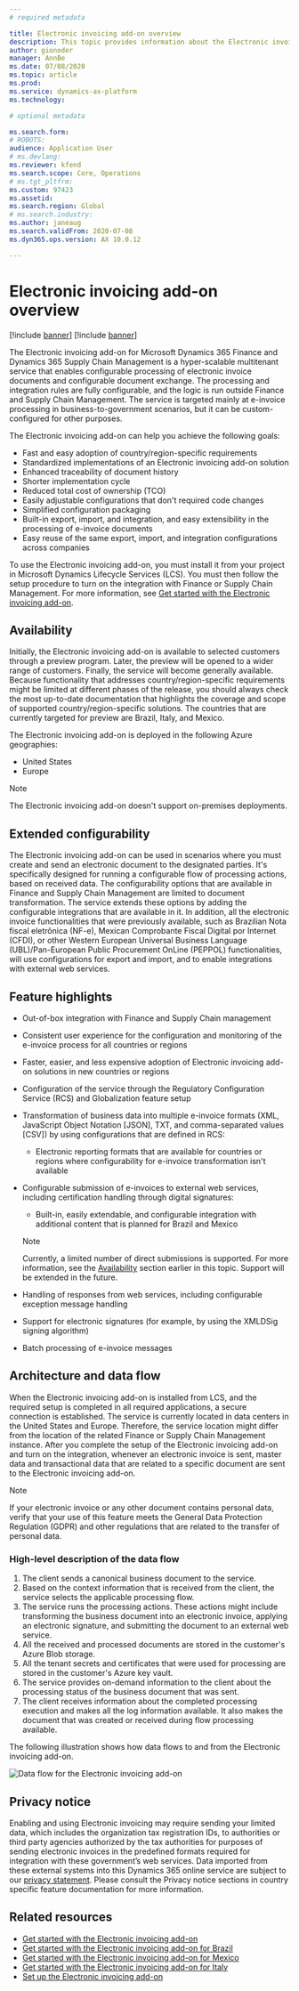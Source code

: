 ```yaml
---
# required metadata

title: Electronic invoicing add-on overview
description: This topic provides information about the Electronic invoicing add-on in Microsoft Dynamics 365 Finance and Dynamics 365 Supply Chain Management.
author: gionoder
manager: AnnBe
ms.date: 07/08/2020
ms.topic: article
ms.prod: 
ms.service: dynamics-ax-platform
ms.technology: 

# optional metadata

ms.search.form: 
# ROBOTS: 
audience: Application User
# ms.devlang: 
ms.reviewer: kfend
ms.search.scope: Core, Operations
# ms.tgt_pltfrm: 
ms.custom: 97423
ms.assetid: 
ms.search.region: Global
# ms.search.industry: 
ms.author: janeaug
ms.search.validFrom: 2020-07-08
ms.dyn365.ops.version: AX 10.0.12

---
```


# Electronic invoicing add-on overview

[!include [banner](../includes/banner.md)]
[!include [banner](../includes/preview-banner.md)]

The Electronic invoicing add-on for Microsoft Dynamics 365 Finance and Dynamics 365 Supply Chain Management is a hyper-scalable multitenant service that enables configurable processing of electronic invoice documents and configurable document exchange. The processing and integration rules are fully configurable, and the logic is run outside Finance and Supply Chain Management. The service is targeted mainly at e-invoice processing in business-to-government scenarios, but it can be custom-configured for other purposes.

The Electronic invoicing add-on can help you achieve the following goals:

- Fast and easy adoption of country/region-specific requirements
- Standardized implementations of an Electronic invoicing add-on solution
- Enhanced traceability of document history
- Shorter implementation cycle
- Reduced total cost of ownership (TCO)
- Easily adjustable configurations that don't required code changes
- Simplified configuration packaging
- Built-in export, import, and integration, and easy extensibility in the processing of e-invoice documents
- Easy reuse of the same export, import, and integration configurations across companies

To use the Electronic invoicing add-on, you must install it from your project in Microsoft Dynamics Lifecycle Services (LCS). You must then follow the setup procedure to turn on the integration with Finance or Supply Chain Management. For more information, see [Get started with the Electronic invoicing add-on](e-invoicing-get-started.md).

## Availability

Initially, the Electronic invoicing add-on is available to selected customers through a preview program. Later, the preview will be opened to a wider range of customers. Finally, the service will become generally available. Because functionality that addresses country/region-specific requirements might be limited at different phases of the release, you should always check the most up-to-date documentation that highlights the coverage and scope of supported country/region-specific solutions. The countries that are currently targeted for preview are Brazil, Italy, and Mexico.

The Electronic invoicing add-on is deployed in the following Azure geographies:

- United States
- Europe

> [!NOTE]
> The Electronic invoicing add-on doesn't support on-premises deployments.

## Extended configurability

The Electronic invoicing add-on can be used in scenarios where you must create and send an electronic document to the designated parties. It's specifically designed for running a configurable flow of processing actions, based on received data. The configurability options that are available in Finance and Supply Chain Management are limited to document transformation. The service extends these options by adding the configurable integrations that are available in it. In addition, all the electronic invoice functionalities that were previously available, such as Brazilian Nota fiscal eletrônica (NF-e), Mexican Comprobante Fiscal Digital por Internet (CFDI), or other Western European Universal Business Language (UBL)/Pan-European Public Procurement OnLine (PEPPOL) functionalities, will use configurations for export and import, and to enable integrations with external web services.

## Feature highlights

- Out-of-box integration with Finance and Supply Chain management
- Consistent user experience for the configuration and monitoring of the e-invoice process for all countries or regions
- Faster, easier, and less expensive adoption of Electronic invoicing add-on solutions in new countries or regions
- Configuration of the service through the Regulatory Configuration Service (RCS) and Globalization feature setup
- Transformation of business data into multiple e-invoice formats (XML, JavaScript Object Notation \[JSON\], TXT, and comma-separated values \[CSV\]) by using configurations that are defined in RCS:

    - Electronic reporting formats that are available for countries or regions where configurability for e-invoice transformation isn't available

- Configurable submission of e-invoices to external web services, including certification handling through digital signatures:

    - Built-in, easily extendable, and configurable integration with additional content that is planned for Brazil and Mexico

    > [!NOTE]
    > Currently, a limited number of direct submissions is supported. For more information, see the [Availability](#availability) section earlier in this topic. Support will be extended in the future.

- Handling of responses from web services, including configurable exception message handling
- Support for electronic signatures (for example, by using the XMLDSig signing algorithm)
- Batch processing of e-invoice messages

## Architecture and data flow

When the Electronic invoicing add-on is installed from LCS, and the required setup is completed in all required applications, a secure connection is established. The service is currently located in data centers in the United States and Europe. Therefore, the service location might differ from the location of the related Finance or Supply Chain Management instance. After you complete the setup of the Electronic invoicing add-on and turn on the integration, whenever an electronic invoice is sent, master data and transactional data that are related to a specific document are sent to the Electronic invoicing add-on.

> [!NOTE]
> If your electronic invoice or any other document contains personal data, verify that your use of this feature meets the General Data Protection Regulation (GDPR) and other regulations that are related to the transfer of personal data.

### High-level description of the data flow

1. The client sends a canonical business document to the service.
2. Based on the context information that is received from the client, the service selects the applicable processing flow.
3. The service runs the processing actions. These actions might include transforming the business document into an electronic invoice, applying an electronic signature, and submitting the document to an external web service.
4. All the received and processed documents are stored in the customer's Azure Blob storage.
5. All the tenant secrets and certificates that were used for processing are stored in the customer's Azure key vault.
6. The service provides on-demand information to the client about the processing status of the business document that was sent.
7. The client receives information about the completed processing execution and makes all the log information available. It also makes the document that was created or received during flow processing available.

The following illustration shows how data flows to and from the Electronic invoicing add-on.

![Data flow for the Electronic invoicing add-on](media/e-invoicing-service-data-flow-diagram-overview.png)

## Privacy notice
Enabling and using Electronic invoicing may require sending your limited data, which includes the organization tax registration IDs, to authorities or third party agencies authorized by the tax authorities for purposes of sending electronic invoices in the predefined formats required for integration with these government’s web services. Data imported from these external systems into this Dynamics 365 online service are subject to our [privacy statement](http://go.microsoft.com/fwlink/?LinkId=512132). Please consult the Privacy notice sections in country specific feature documentation for more information. 

## Related resources

- [Get started with the Electronic invoicing add-on](e-invoicing-get-started.md)
- [Get started with the Electronic invoicing add-on for Brazil](e-invoicing-bra-get-started.md)
- [Get started with the Electronic invoicing add-on for Mexico](e-invoicing-mex-get-started.md)
- [Get started with the Electronic invoicing add-on for Italy](e-invoicing-ita-get-started.md)
- [Set up the Electronic invoicing add-on](e-invoicing-setup.md)
